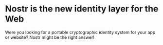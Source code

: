 # Nostr is the new identity layer for the Web

Were you looking for a portable cryptographic identity system for your app or website? Nostr might be the right answer!

